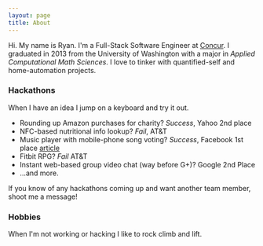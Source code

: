 ```yaml
---
layout: page
title: About
---
```


Hi. My name is Ryan. I'm a Full-Stack Software Engineer at [Concur](https://concur.com). I graduated in 2013 from the University of Washington with a major in _Applied Computational Math Sciences_. I love to tinker with quantified-self and home-automation projects. 

### Hackathons
When I have an idea I jump on a keyboard and try it out.
* Rounding up Amazon purchases for charity? *Success*, Yahoo 2nd place
* NFC-based nutritional info lookup? *Fail*, AT&amp;T
* Music player with mobile-phone song voting? *Success*, Facebook 1st place [article](http://www.geekwire.com/2011/uw-students-mark-facebook-college-hackathon/)
* Fitbit RPG? *Fail* AT&amp;T
* Instant web-based group video chat (way before G+)? Google 2nd Place
* ...and more.

If you know of any hackathons coming up and want another team member, shoot me a message!

### Hobbies
When I'm not working or hacking I like to rock climb and lift. 
